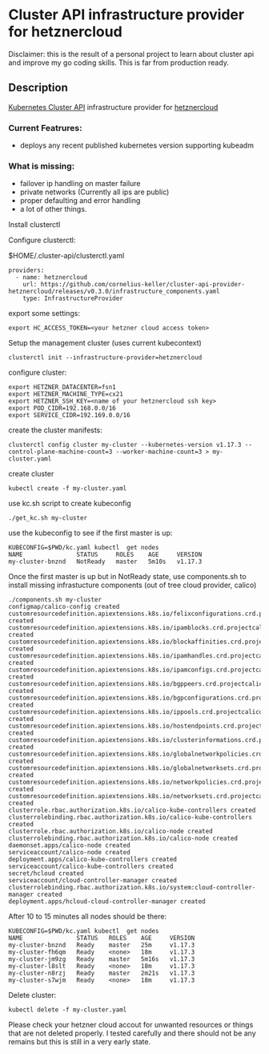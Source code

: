 # Cluster API infrastructure provider for hetznercloud

Disclaimer: this is the result of a personal project to learn about cluster api and improve my go coding skills.
This is far from production ready. 

## Description

[Kubernetes Cluster API](https://cluster-api.sigs.k8s.io/) infrastructure provider for [hetznercloud](https://www.hetzner.de/cloud)

### Current Featrures:
- deploys any recent published kubernetes version supporting kubeadm

### What is missing:

- failover ip handling on master failure
- private networks (Currently all ips are public)
- proper defaulting and error handling
- a lot of other things.

Install clusterctl

Configure clusterctl:

$HOME/.cluster-api/clusterctl.yaml

```
providers:
  - name: hetznercloud
    url: https://github.com/cornelius-keller/cluster-api-provider-hetznercloud/releases/v0.3.0/infrastructure_components.yaml
    type: InfrastructureProvider
```

export some settings:
```
export HC_ACCESS_TOKEN=<your hetzner cloud access token>
```

Setup the management cluster (uses current kubecontext)
```
clusterctl init --infrastructure-provider=hetznercloud
```

configure cluster:
```
export HETZNER_DATACENTER=fsn1
export HETZNER_MACHINE_TYPE=cx21
export HETZNER_SSH_KEY=<name of your hetznercloud ssh key>
export POD_CIDR=192.168.0.0/16
export SERVICE_CIDR=192.169.0.0/16
```

create the cluster manifests:
```
clusterctl config cluster my-cluster --kubernetes-version v1.17.3 --control-plane-machine-count=3 --worker-machine-count=3 > my-cluster.yaml
```

create cluster
``` 
kubectl create -f my-cluster.yaml
```

use kc.sh script to create kubeconfig
```
./get_kc.sh my-cluster
```

use the kubeconfig to see if the first master is up:
```
KUBECONFIG=$PWD/kc.yaml kubectl  get nodes
NAME               STATUS     ROLES    AGE     VERSION
my-cluster-bnznd   NotReady   master   5m10s   v1.17.3
```

Once the first master is up but in NotReady state, use components.sh to install missing infrastucture components (out of tree cloud provider, calico)
```
./components.sh my-cluster
configmap/calico-config created
customresourcedefinition.apiextensions.k8s.io/felixconfigurations.crd.projectcalico.org created
customresourcedefinition.apiextensions.k8s.io/ipamblocks.crd.projectcalico.org created
customresourcedefinition.apiextensions.k8s.io/blockaffinities.crd.projectcalico.org created
customresourcedefinition.apiextensions.k8s.io/ipamhandles.crd.projectcalico.org created
customresourcedefinition.apiextensions.k8s.io/ipamconfigs.crd.projectcalico.org created
customresourcedefinition.apiextensions.k8s.io/bgppeers.crd.projectcalico.org created
customresourcedefinition.apiextensions.k8s.io/bgpconfigurations.crd.projectcalico.org created
customresourcedefinition.apiextensions.k8s.io/ippools.crd.projectcalico.org created
customresourcedefinition.apiextensions.k8s.io/hostendpoints.crd.projectcalico.org created
customresourcedefinition.apiextensions.k8s.io/clusterinformations.crd.projectcalico.org created
customresourcedefinition.apiextensions.k8s.io/globalnetworkpolicies.crd.projectcalico.org created
customresourcedefinition.apiextensions.k8s.io/globalnetworksets.crd.projectcalico.org created
customresourcedefinition.apiextensions.k8s.io/networkpolicies.crd.projectcalico.org created
customresourcedefinition.apiextensions.k8s.io/networksets.crd.projectcalico.org created
clusterrole.rbac.authorization.k8s.io/calico-kube-controllers created
clusterrolebinding.rbac.authorization.k8s.io/calico-kube-controllers created
clusterrole.rbac.authorization.k8s.io/calico-node created
clusterrolebinding.rbac.authorization.k8s.io/calico-node created
daemonset.apps/calico-node created
serviceaccount/calico-node created
deployment.apps/calico-kube-controllers created
serviceaccount/calico-kube-controllers created
secret/hcloud created
serviceaccount/cloud-controller-manager created
clusterrolebinding.rbac.authorization.k8s.io/system:cloud-controller-manager created
deployment.apps/hcloud-cloud-controller-manager created
```

After 10 to 15 minutes all nodes should be there:

```
KUBECONFIG=$PWD/kc.yaml kubectl  get nodes
NAME               STATUS   ROLES    AGE     VERSION
my-cluster-bnznd   Ready    master   25m     v1.17.3
my-cluster-fh6qm   Ready    <none>   18m     v1.17.3
my-cluster-jm9zg   Ready    master   5m16s   v1.17.3
my-cluster-l8slt   Ready    <none>   18m     v1.17.3
my-cluster-n8rzj   Ready    master   2m21s   v1.17.3
my-cluster-s7wjm   Ready    <none>   18m     v1.17.3
```

Delete cluster:
```
kubectl delete -f my-cluster.yaml
```

Please check your hetzner cloud accout for unwanted resources or things that are not deleted properly.
I tested carefully and there should not be any remains but this is still in a very early state.










